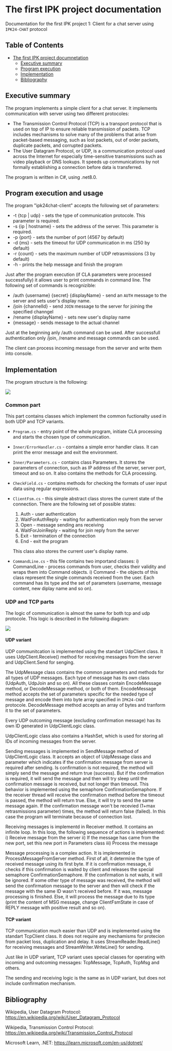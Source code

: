 # The first IPK project documentation

Documentation for the first IPK project 1: Client for a chat server using  `IPK24-CHAT`  protocol

## Table of Contents

- [The first IPK project documnetation](#the-first-ipk-project-documentation)
	-	[Executive summary](#executive-summary)
	-   [Program execution](#program-execution)
	-   [Implementation](#implementation)
	-   [Bibliography](#bibliography) 

## Executive summary

The program implements a simple client for a chat server. It implements communication with server using two different protocoles:
* The Transmission Control Protocol (TCP) is a transport protocol that is used on top of IP to ensure reliable transmission of packets. TCP includes mechanisms to solve many of the problems that arise from packet-based messaging, such as lost packets, out of order packets, duplicate packets, and corrupted packets.
* The User Datagram Protocol, or UDP, is a communication protocol used across the Internet for especially time-sensitive transmissions such as video playback or DNS lookups. It speeds up communications by not formally establishing a connection before data is transferred.

The program is written in C#, using .net8.0.

## Program execution and usage

The program "ipk24chat-client" accepts the following set of parameters:
* -t {tcp | udp} - sets the type of communication protocole. This parameter is required.
* -s {ip | hostname} - sets the address of the server. This parameter is required.
* -p \{port} - sets the number of port (4567 by default)
* -d \{ms} - sets the timeout for UDP communication in ms (250 by default)
* -r \{count} - sets the maximum number of UDP retrasmissions (3 by default)
* -h - prints the help message and finish the program

Just after the program execution (if CLA parameters were processed successfully) it allows user to print commands in command line. The following set of commands is recognizible:
* /auth \{username} \{secret} \{displayName} - send an `AUTH` message to the server and sets user's display name.
* /join \{channelId} - send `JOIN` message to the server for joining the specified channgel
* /rename \{displayName} - sets new user's display name
* \{message} - sends message to the actual channel

Just at the beginning anly /auth command can be used. After successfull authentication only /join, /rename and message commands can be used.

The client can process incoming message from the server and write them into console.

## Implementation

The program structure is the following:

<img src="./docs/ProgramStructure.svg">

### Common part
This part contains classes which implement the common fuctionalty used in both UDP and TCP variants.
* `Program.cs` - entry point of the whole program, initiate CLA processing and starts the chosen type of communication.
* `Inner/ErrorHandler.cs` - contains a simple error handler class. It can print the error message and exit the environment.
* `Inner/Parameters.cs` - contains class Parameters. It stores the parameters of connection, such as IP address of the server, server port, timeout and so on. It also contains the methods for CLA processing.
* `CheckField.cs` - contains methods for checking the formats of user input data using regular expressions.
* `ClientFsm.cs` - this simple abstract class stores the current state of the connection. There are the following set of possible states:
	1. Auth - user authentication
	1. WaitForAuthReply - waiting for authentication reply from the server
	1. Open - message sending ans receiving
	1. WaitForJoinReply - waiting for join reply from the server
	1. Exit - termination of the connection
	1. End - exit the program

	This class also stores the current user's display name.
* `CommandLine.cs` - this file contains two importand classes:
	i) CommandLine - process commands from user, checks their validity and wraps them into Command objects.
	i) Command - the objects of this class represent the single commands received from the user. Each command has its type and the set of parameters (username, message content, new diplay name and so on).

### UDP and TCP parts
The logic of communication is almost the same for both tcp and udp protocole. This logic is described in the following diagram:

<img src="./docs/ConnectionLogic.svg">

#### UDP variant

UDP communitcation is implemented using the standart UdpClient class. It uses UdpClient.Receive() method for receiving messages from the server and UdpClient.Send for senging.

The UdpMessage class contains the common parameters and methods for all types of UDP messages. Each type of message has its own class (UdpAuth, UdpJoin and so on). All these classes contain EncodeMessage method, or DecodeMessage method, or both of them. EncodeMessage method accepts the set of parameters specific for the needed type of message and encode them into byte array specified in `IPK24-CHAT` protocole. DecodeMessage method accepts an array of bytes and tranform it to the set of parameters.

Every UDP outcoming message (excluding confirmation message) has its own ID generated in UdpClientLogic class.

UdpClientLogic class also contains a HashSet, which is used for storing all IDs of incoming messages from the server.

Sending messages is implemented in SendMessage method of UdpClientLogic class. It accepts an object of UdpMessage class and parameter which indicates if the confirmation message from server is required after sending. Is confirmation is not required, the method will simply send the message and return true (success). But if the confirmation is required, it will send the message and then will try sleep until the confirmation message is received, but not longer than timeout. This behavior is implemented using the semaphore ConfirmationSemaphore. If the receiver thread will receive the confirmation method before the timeout is passed, the method will return true. Else, it will try to send the same message again. If the confirmation message won't be recevied (1+max retrasmissions parameter) times, the method will return false (failed). In this case the program will terminate because of connection lost.

Receiving messages is implementd in Receiver method. It contains an infinite loop. In this loop, the following sequence of actions is implemented:
i) Receive message from the server
ii) If the message has came from the new port, set this new port in Parameters class
iii) Process the message

Message processing is a complex action. It is implemented in ProcessMessageFromServer method. First of all, it determine the type of received message using its first byte. If it is confirmation message, it checks if this confirmation is waited by client and releases the special semaphore ConfirmationSemaphore. If the confirmation is not waits, it will be ignored. If some other type of message was received, the method will send the confirmation message to the server and then will check if the message with the same ID wasn't received before. If it was, message processing is finished. Else, it will process the message due to its type (print the content of MSG message, change ClientFsmState in case of REPLY message with positive result and so on).

#### TCP variant

TCP communication much easier than UDP and is implemented using the standart TcpClient class. It does not require any mechamisms for protecion from packet loss, duplication and delay. It uses StreamReader.ReadLine() for receiving messages and StreamWriter.WriteLine() for sending.

Just like in UDP variant, TCP variant uses special classes for operating with incoming and outcoming messages: TcpMessage, TcpAuth, TcpMsg and others.

The sending and receiving logic is the same as in UDP variant, but does not include confirmation mechanism. 

## Bibliography

Wikipedia, User Datagram Protocol: https://en.wikipedia.org/wiki/User_Datagram_Protocol

Wikipedia, Transmission Control Protocol: https://en.wikipedia.org/wiki/Transmission_Control_Protocol

Microsoft Learn, .NET: https://learn.microsoft.com/en-us/dotnet/